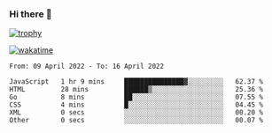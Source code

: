 ### Hi there 👋

[![trophy](https://github-profile-trophy.vercel.app/?username=cxnky&theme=dracula)](https://github.com/ryo-ma/github-profile-trophy)

[![wakatime](https://wakatime.com/badge/user/1c39c599-5497-41b9-a5be-2c4676e7fd23.svg)](https://wakatime.com/@1c39c599-5497-41b9-a5be-2c4676e7fd23)
<!--START_SECTION:waka-->

```text
From: 09 April 2022 - To: 16 April 2022

JavaScript   1 hr 9 mins     ███████████████▓░░░░░░░░░   62.37 %
HTML         28 mins         ██████▒░░░░░░░░░░░░░░░░░░   25.36 %
Go           8 mins          ██░░░░░░░░░░░░░░░░░░░░░░░   07.55 %
CSS          4 mins          █░░░░░░░░░░░░░░░░░░░░░░░░   04.45 %
XML          0 secs          ░░░░░░░░░░░░░░░░░░░░░░░░░   00.20 %
Other        0 secs          ░░░░░░░░░░░░░░░░░░░░░░░░░   00.07 %
```

<!--END_SECTION:waka-->
